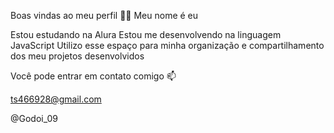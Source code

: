 Boas vindas ao meu perfil 💙💙
Meu nome é eu

Estou estudando na Alura
Estou me desenvolvendo na linguagem JavaScript
Utilizo esse espaço para minha organização e compartilhamento dos meu projetos desenvolvidos

Você pode entrar em contato comigo 📫

ts466928@gmail.com

@Godoi_09
